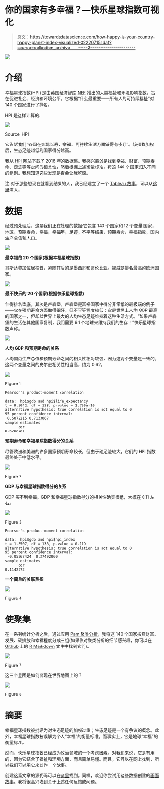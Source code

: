 # 你的国家有多幸福？—快乐星球指数可视化

> 原文：<https://towardsdatascience.com/how-happy-is-your-country-happy-planet-index-visualized-32220715adaf?source=collection_archive---------2----------------------->

![](img/aba8da0f8e091171bdb718d0b3c40a37.png)

# 介绍

幸福星球指数(HPI) 是由英国经济智库 [NEF](http://neweconomics.org/) 推出的人类福祉和环境影响指数，旨在促进社会、经济和环境公平。它根据“什么最重要——所有人的可持续福祉”对 140 个国家进行了排名。

HPI 是这样计算的:

![](img/9ace94799159ea11ea37b1223cf5ab0e.png)

Source: HPI

它告诉我们“各国在实现长寿、幸福、可持续生活方面做得有多好”。该指数加权后，生态足迹越低的国家得分越高。

我从 [HPI 网站](http://happyplanetindex.org/countries)下载了 2016 年的数据集。我感兴趣的是找到幸福、财富、预期寿命、足迹等等之间的相关性，然后根据上述衡量标准，将这 140 个国家归入不同的组别。我想知道这些发现是否会让我吃惊。

注:对于那些想现在就看到结果的人，我已经建立了一个 [Tableau 故事](https://public.tableau.com/profile/susan.li#!/vizhome/HappyPlanetIndex_2/2016WorldHappinessStory)，可以从[这里](https://public.tableau.com/profile/susan.li#!/vizhome/HappyPlanetIndex_2/2016WorldHappinessStory)进入。

# 数据

经过预处理后，这是我们正在处理的数据:它包含 140 个国家和 12 个变量:国家，地区，预期寿命，幸福，幸福年，足迹，不平等结果，预期寿命，幸福指数，国内生产总值和人口。

![](img/8378e8c6c429c5f41fb37ceb2c868f87.png)

**最幸福的 20 个国家(根据幸福星球指数)**

哥斯达黎加位居榜首，紧随其后的是墨西哥和哥伦比亚。挪威是排名最高的欧洲国家。

![](img/f83c0cd522d077a11c3439a3e5be1313.png)

**最不快乐的 20 个国家(根据快乐星球指数)**

乍得排名垫底，其次是卢森堡。卢森堡是富裕国家中得分非常低的最极端的例子——它在预期寿命方面做得很好，但不平等程度较低；它是世界上人均 GDP 最高的国家之一，但却以世界上最大的人均生态足迹维持着这种生活方式。“如果卢森堡的生活在其他国家复制，我们需要 9.1 个地球来维持我们的生存！”快乐星球指数声称。

![](img/78e57fb79a0409b5a3598985780e56dd.png)

**人均 GDP 和预期寿命的关系**

人均国内生产总值和预期寿命之间的相关性相对较强，因为这两个变量是一致的。这两个变量之间的皮尔逊相关性相当高，约为 0.62。

![](img/43e2c0b89365be6abdc48c6c3d690e8c.png)

Figure 1

```
Pearson's product-moment correlation

data:  hpi$gdp and hpi$life_expectancy
t = 9.3042, df = 138, p-value = 2.766e-16
alternative hypothesis: true correlation is not equal to 0
95 percent confidence interval:
 0.5072215 0.7133067
sample estimates:
      cor 
0.6208781
```

**预期寿命和幸福星球指数得分的关系**

尽管欧洲和美洲的许多国家预期寿命较长，但由于碳足迹较大，它们的 HPI 指数最终处于中低水平。

![](img/2cde3f1130c6faf776a6f788c7e4793d.png)

Figure 2

**GDP 与幸福星球指数得分的关系**

GDP 买不到幸福。GDP 和幸福星球指数得分的相关性确实很低，大概在 0.11 左右。

![](img/ea9680d3d98f8dbd4a1226644f06cd3c.png)

Figure 3

```
Pearson's product-moment correlation

data:  hpi$gdp and hpi$hpi_index
t = 1.3507, df = 138, p-value = 0.179
alternative hypothesis: true correlation is not equal to 0
95 percent confidence interval:
 -0.05267424  0.27492060
sample estimates:
      cor 
0.1142272
```

**一个简单的关联热图**

![](img/5521245a26821a829383abf5bbc5be14.png)

Figure 4

# 使聚集

在一系列统计分析之后，通过应用 [Pam 聚类分析](http://www.sthda.com/english/wiki/partitioning-cluster-analysis-quick-start-guide-unsupervised-machine-learning#pam-partitioning-around-medoids)，我将这 140 个国家按照财富、发展、碳排放和幸福程度分成三组(如果你对聚类分析的细节感兴趣，你可以在 [Github](https://github.com/susanli2016/Data-Analysis-with-R/blob/master/happy_planet_index.Rmd) 上的 [R Markdown](https://github.com/susanli2016/Data-Analysis-with-R/blob/master/happy_planet_index.Rmd) 文件中找到它们)。

![](img/c542b409d156d6b2d5c9e49629b345f7.png)

Figure 7

这三个星团是如何出现在世界地图上的？

![](img/64c459ef90b76562160c889e7fb437d1.png)

Figure 8

# 摘要

幸福星球指数被批评为对生态足迹的加权过重；生态足迹是一个有争议的概念。此外，幸福星球指数被误解为个人“幸福”的衡量标准，而事实上，它是地球“幸福”的衡量标准。

然而，快乐星球指数已经成为政治领域的一个考虑因素。对我们来说，它是有用的，因为它结合了福祉和环境方面，而且简单易懂。而且，它可以在网上找到，所以我们可以用它来创作一个故事。

创建这篇文章的源代码可以在[这里](https://github.com/susanli2016/Data-Analysis-with-R/blob/master/happy_planet_index.Rmd)找到。同样，欢迎你尝试用这些数据创建的[画面故事](https://public.tableau.com/profile/susan.li#!/vizhome/HappyPlanetIndex_2/2016WorldHappinessStory)。我将很高兴收到关于上述任何反馈或问题。